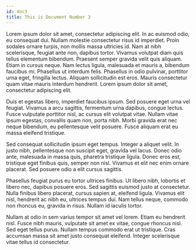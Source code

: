 ```yaml
---
id: doc3
title: This is Document Number 3
---
```


Lorem ipsum dolor sit amet, consectetur adipiscing elit. In ac euismod odio, eu
consequat dui. Nullam molestie consectetur risus id imperdiet. Proin sodales
ornare turpis, non mollis massa ultricies id. Nam at nibh scelerisque, feugiat
ante non, dapibus tortor. Vivamus volutpat diam quis tellus elementum bibendum.
Praesent semper gravida velit quis aliquam. Etiam in cursus neque. Nam lectus
ligula, malesuada et mauris a, bibendum faucibus mi. Phasellus ut interdum
felis. Phasellus in odio pulvinar, porttitor urna eget, fringilla lectus.
Aliquam sollicitudin est eros. Mauris consectetur quam vitae mauris interdum
hendrerit. Lorem ipsum dolor sit amet, consectetur adipiscing elit.

Duis et egestas libero, imperdiet faucibus ipsum. Sed posuere eget urna vel
feugiat. Vivamus a arcu sagittis, fermentum urna dapibus, congue lectus. Fusce
vulputate porttitor nisl, ac cursus elit volutpat vitae. Nullam vitae ipsum
egestas, convallis quam non, porta nibh. Morbi gravida erat nec neque bibendum,
eu pellentesque velit posuere. Fusce aliquam erat eu massa eleifend tristique.

Sed consequat sollicitudin ipsum eget tempus. Integer a aliquet velit. In justo
nibh, pellentesque non suscipit eget, gravida vel lacus. Donec odio ante,
malesuada in massa quis, pharetra tristique ligula. Donec eros est, tristique
eget finibus quis, semper non nisl. Vivamus et elit nec enim ornare placerat.
Sed posuere odio a elit cursus sagittis.

Phasellus feugiat purus eu tortor ultrices finibus. Ut libero nibh, lobortis et
libero nec, dapibus posuere eros. Sed sagittis euismod justo at consectetur.
Nulla finibus libero placerat, cursus sapien at, eleifend ligula. Vivamus elit
nisl, hendrerit ac nibh eu, ultrices tempus dui. Nam tellus neque, commodo non
rhoncus eu, gravida in risus. Nullam id iaculis tortor.

Nullam at odio in sem varius tempor sit amet vel lorem. Etiam eu hendrerit nisl.
Fusce nibh mauris, vulputate sit amet ex vitae, congue rhoncus nisl. Sed eget
tellus purus. Nullam tempus commodo erat ut tristique. Cras accumsan massa sit
amet justo consequat eleifend. Integer scelerisque vitae tellus id consectetur.
